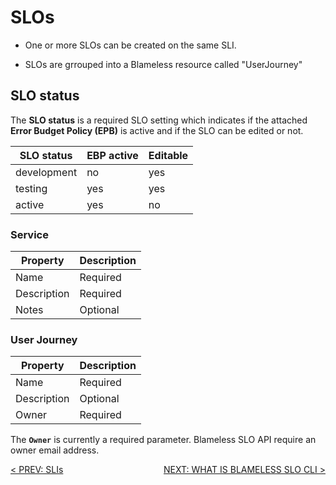 # SLOs

-   One or more SLOs can be created on the same SLI.

-   SLOs are grrouped into a Blameless resource called "UserJourney"

## SLO status

The **SLO status** is a required SLO setting which indicates if the attached **Error Budget Policy (EPB)** is active and if the SLO can be edited or not.

| SLO status  | EBP active | Editable |
| ----------- | ---------- | -------- |
| development | no         | yes      |
| testing     | yes        | yes      |
| active      | yes        | no       |

### Service

| Property    | Description |
| ----------- | ----------- |
| Name        | Required    |
| Description | Required    |
| Notes       | Optional    |

### User Journey

| Property    | Description |
| ----------- | ----------- |
| Name        | Required    |
| Description | Optional    |
| Owner       | Required    |

The **`Owner`** is currently a required parameter. Blameless SLO API require an owner email address.

<div style="display: flex; flex-direction: row; flex-wrap: nowrap; justify-content: space-between;">
<div>
    <a href="slis.md">< PREV: SLIs</a>
</div>
<div>
    <a href="../blameless-slo-cli/describe-blameless-cli.md">NEXT: WHAT IS BLAMELESS SLO CLI ></a>
</div>
</div>